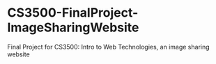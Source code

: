 # CS3500-FinalProject-ImageSharingWebsite
Final Project for CS3500: Intro to Web Technologies, an image sharing website 
